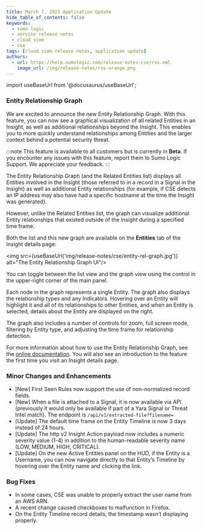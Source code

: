 ```yaml
---
title: March 7, 2023 Application Update
hide_table_of_contents: false
keywords:
  - sumo logic
  - service release notes
  - cloud siem
  - cse
tags: [cloud siem release notes, application update]
authors:
  - url: https://help.sumologic.com/release-notes-cse/rss.xml
    image_url: /img/release-notes/rss-orange.png
---
```


import useBaseUrl from '@docusaurus/useBaseUrl';

### Entity Relationship Graph

We are excited to announce the new Entity Relationship Graph. With this feature, you can now see a graphical visualization of all related Entities in an Insight, as well as additional relationships beyond the Insight. This enables you to more quickly understand relationships among Entities and the larger context behind a potential security threat.

:::note
This feature is available to all customers but is currently in **Beta**. If you encounter any issues with this feature,  report them to Sumo Logic Support. We appreciate your feedback.
:::

The Entity Relationship Graph (and the Related Entities list) displays all Entities involved in the Insight (those referred to in a record in a Signal in the Insight) as well as additional Entity relationships (for example, if CSE detects an IP address may also have had a specific hostname at the time the Insight was generated). 

However, unlike the Related Entities list, the graph can visualize additional Entity relationships that existed outside of the Insight during a specified time frame. 

Both the list and this new graph are available on the **Entities** tab of the Insight details page:

<img src={useBaseUrl('img/release-notes/cse/entity-rel-graph.jpg')} alt="The Entity Relationship Graph UI"/>

You can toggle between the list view and the graph view using the control in the upper-right corner of the main panel.

Each node in the graph represents a single Entity. The graph also displays the relationship types and any Indicators. Hovering over an Entity will highlight it and all of its relationships to other Entities, and when an Entity is selected, details about the Entity are displayed on the right. 

The graph also includes a number of controls for zoom, full screen mode, filtering by Entity type, and adjusting the time frame for relationship detection. 

For more information about how to use the Entity Relationship Graph, see the [online documentation](https://help.sumologic.com/docs/cse/records-signals-entities-insights/about-cse-insight-ui/#about-the-entities-tab-graph-view). You will also see an introduction to the feature the first time you visit an Insight details page.

### Minor Changes and Enhancements

* [New] First Seen Rules now support the use of non-normalized record fields.
* [New] When a file is attached to a Signal, it is now available via API (previously it would only be available if part of a Yara Signal or Threat Intel match). The endpoint is `/api/v1/extracted-file?filename=`
* [Update] The default time frame on the Entity Timeline is now 3 days instead of 24 hours.
* [Update] The http v2 Insight Action payload now includes a numeric severity value (1-4) in addition to the human-readable severity name (LOW, MEDIUM, HIGH, CRITICAL).
* [Update] On the new Active Entities panel on the HUD, if the Entity is a Username, you can now navigate directly to that Entity’s Timeline by hovering over the Entity name and clicking the link.

### Bug Fixes

* In some cases, CSE was unable to properly extract the user name from an AWS ARN.
* A recent change caused checkboxes to malfunction in Firefox.
* On the Entity Timeline record details, the timestamp wasn’t displaying properly.
